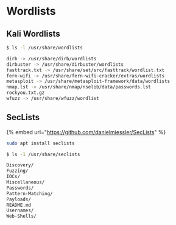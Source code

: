 # Wordlists

## Kali Wordlists

```bash
$ ls -l /usr/share/wordlists

dirb -> /usr/share/dirb/wordlists
dirbuster -> /usr/share/dirbuster/wordlists
fasttrack.txt -> /usr/share/set/src/fasttrack/wordlist.txt
fern-wifi -> /usr/share/fern-wifi-cracker/extras/wordlists
metasploit -> /usr/share/metasploit-framework/data/wordlists
nmap.lst -> /usr/share/nmap/nselib/data/passwords.lst
rockyou.txt.gz
wfuzz -> /usr/share/wfuzz/wordlist
```

## SecLists

{% embed url="https://github.com/danielmiessler/SecLists" %}

```bash
sudo apt install seclists
```

```bash
$ ls -1 /usr/share/seclists

Discovery/
Fuzzing/
IOCs/
Miscellaneous/
Passwords/
Pattern-Matching/
Payloads/
README.md
Usernames/
Web-Shells/
```

